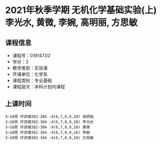 # 2021年秋季学期 无机化学基础实验(上) 李光水, 黄微, 李婉, 高明丽, 方思敏






## 课程信息

- 课程号：019147.02
- 学分：2
- 教学类型：实验课
- 开课单位：化学系
- 课程类别：专业基础
- 课程层次：本科计划内课程

## 上课时间

```
3~18周 环资楼302-304 :4(6,7,8,9,10) 高明丽
3~18周 环资楼302-304 :4(6,7,8,9,10) 李光水
3~18周 环资楼302-304 :4(6,7,8,9,10) 黄微
3~18周 环资楼302-304 :4(6,7,8,9,10) 李婉
3~18周 环资楼302-304 :4(6,7,8,9,10) 方思敏
```

